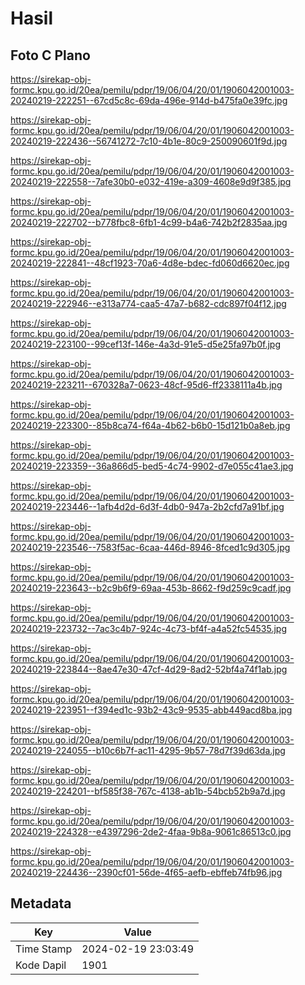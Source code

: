 # Hasil

## Foto C Plano

https://sirekap-obj-formc.kpu.go.id/20ea/pemilu/pdpr/19/06/04/20/01/1906042001003-20240219-222251--67cd5c8c-69da-496e-914d-b475fa0e39fc.jpg

https://sirekap-obj-formc.kpu.go.id/20ea/pemilu/pdpr/19/06/04/20/01/1906042001003-20240219-222436--56741272-7c10-4b1e-80c9-250090601f9d.jpg

https://sirekap-obj-formc.kpu.go.id/20ea/pemilu/pdpr/19/06/04/20/01/1906042001003-20240219-222558--7afe30b0-e032-419e-a309-4608e9d9f385.jpg

https://sirekap-obj-formc.kpu.go.id/20ea/pemilu/pdpr/19/06/04/20/01/1906042001003-20240219-222702--b778fbc8-6fb1-4c99-b4a6-742b2f2835aa.jpg

https://sirekap-obj-formc.kpu.go.id/20ea/pemilu/pdpr/19/06/04/20/01/1906042001003-20240219-222841--48cf1923-70a6-4d8e-bdec-fd060d6620ec.jpg

https://sirekap-obj-formc.kpu.go.id/20ea/pemilu/pdpr/19/06/04/20/01/1906042001003-20240219-222946--e313a774-caa5-47a7-b682-cdc897f04f12.jpg

https://sirekap-obj-formc.kpu.go.id/20ea/pemilu/pdpr/19/06/04/20/01/1906042001003-20240219-223100--99cef13f-146e-4a3d-91e5-d5e25fa97b0f.jpg

https://sirekap-obj-formc.kpu.go.id/20ea/pemilu/pdpr/19/06/04/20/01/1906042001003-20240219-223211--670328a7-0623-48cf-95d6-ff2338111a4b.jpg

https://sirekap-obj-formc.kpu.go.id/20ea/pemilu/pdpr/19/06/04/20/01/1906042001003-20240219-223300--85b8ca74-f64a-4b62-b6b0-15d121b0a8eb.jpg

https://sirekap-obj-formc.kpu.go.id/20ea/pemilu/pdpr/19/06/04/20/01/1906042001003-20240219-223359--36a866d5-bed5-4c74-9902-d7e055c41ae3.jpg

https://sirekap-obj-formc.kpu.go.id/20ea/pemilu/pdpr/19/06/04/20/01/1906042001003-20240219-223446--1afb4d2d-6d3f-4db0-947a-2b2cfd7a91bf.jpg

https://sirekap-obj-formc.kpu.go.id/20ea/pemilu/pdpr/19/06/04/20/01/1906042001003-20240219-223546--7583f5ac-6caa-446d-8946-8fced1c9d305.jpg

https://sirekap-obj-formc.kpu.go.id/20ea/pemilu/pdpr/19/06/04/20/01/1906042001003-20240219-223643--b2c9b6f9-69aa-453b-8662-f9d259c9cadf.jpg

https://sirekap-obj-formc.kpu.go.id/20ea/pemilu/pdpr/19/06/04/20/01/1906042001003-20240219-223732--7ac3c4b7-924c-4c73-bf4f-a4a52fc54535.jpg

https://sirekap-obj-formc.kpu.go.id/20ea/pemilu/pdpr/19/06/04/20/01/1906042001003-20240219-223844--8ae47e30-47cf-4d29-8ad2-52bf4a74f1ab.jpg

https://sirekap-obj-formc.kpu.go.id/20ea/pemilu/pdpr/19/06/04/20/01/1906042001003-20240219-223951--f394ed1c-93b2-43c9-9535-abb449acd8ba.jpg

https://sirekap-obj-formc.kpu.go.id/20ea/pemilu/pdpr/19/06/04/20/01/1906042001003-20240219-224055--b10c6b7f-ac11-4295-9b57-78d7f39d63da.jpg

https://sirekap-obj-formc.kpu.go.id/20ea/pemilu/pdpr/19/06/04/20/01/1906042001003-20240219-224201--bf585f38-767c-4138-ab1b-54bcb52b9a7d.jpg

https://sirekap-obj-formc.kpu.go.id/20ea/pemilu/pdpr/19/06/04/20/01/1906042001003-20240219-224328--e4397296-2de2-4faa-9b8a-9061c86513c0.jpg

https://sirekap-obj-formc.kpu.go.id/20ea/pemilu/pdpr/19/06/04/20/01/1906042001003-20240219-224436--2390cf01-56de-4f65-aefb-ebffeb74fb96.jpg


## Metadata

| Key        | Value               |
| ---------- | ------------------- |
| Time Stamp | 2024-02-19 23:03:49 |
| Kode Dapil | 1901                |




